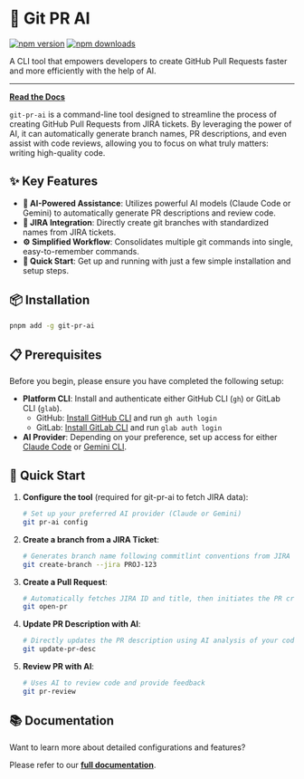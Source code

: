 # 🚀 Git PR AI

[![npm version](https://img.shields.io/npm/v/git-pr-ai.svg)](https://www.npmjs.com/package/git-pr-ai)
[![npm downloads](https://img.shields.io/npm/dt/git-pr-ai.svg)](https://www.npmjs.com/package/git-pr-ai)

A CLI tool that empowers developers to create GitHub Pull Requests faster and more efficiently with the help of AI.

---

**[Read the Docs](https://leochiu-a.github.io/git-pr-ai)**

`git-pr-ai` is a command-line tool designed to streamline the process of creating GitHub Pull Requests from JIRA tickets. By leveraging the power of AI, it can automatically generate branch names, PR descriptions, and even assist with code reviews, allowing you to focus on what truly matters: writing high-quality code.

## ✨ Key Features

- **🤖 AI-Powered Assistance**: Utilizes powerful AI models (Claude Code or Gemini) to automatically generate PR descriptions and review code.
- **🎫 JIRA Integration**: Directly create git branches with standardized names from JIRA tickets.
- **⚙️ Simplified Workflow**: Consolidates multiple git commands into single, easy-to-remember commands.
- **🚀 Quick Start**: Get up and running with just a few simple installation and setup steps.

## 📦 Installation

```bash
pnpm add -g git-pr-ai
```

## 📋 Prerequisites

Before you begin, please ensure you have completed the following setup:

- **Platform CLI**: Install and authenticate either GitHub CLI (`gh`) or GitLab CLI (`glab`).
  - GitHub: [Install GitHub CLI](https://cli.github.com/) and run `gh auth login`
  - GitLab: [Install GitLab CLI](https://gitlab.com/gitlab-org/cli) and run `glab auth login`
- **AI Provider**: Depending on your preference, set up access for either [Claude Code](https://console.anthropic.com/dashboard) or [Gemini CLI](https://ai.google.dev/tutorials/gemini_cli_quickstart).

## 🚀 Quick Start

1.  **Configure the tool** (required for git-pr-ai to fetch JIRA data):

    ```bash
    # Set up your preferred AI provider (Claude or Gemini)
    git pr-ai config
    ```

2.  **Create a branch from a JIRA Ticket**:

    ```bash
    # Generates branch name following commitlint conventions from JIRA ticket ID (e.g., PROJ-123)
    git create-branch --jira PROJ-123
    ```

3.  **Create a Pull Request**:

    ```bash
    # Automatically fetches JIRA ID and title, then initiates the PR creation process
    git open-pr
    ```

4.  **Update PR Description with AI**:

    ```bash
    # Directly updates the PR description using AI analysis of your code changes
    git update-pr-desc
    ```

5.  **Review PR with AI**:
    ```bash
    # Uses AI to review code and provide feedback
    git pr-review
    ```

## 📚 Documentation

Want to learn more about detailed configurations and features?

Please refer to our **[full documentation](https://leochiu-a.github.io/git-pr-ai)**.
